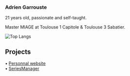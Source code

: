 ### Adrien Garrouste

21 years old, passionate and self-taught.  

Master MIAGE at Toulouse 1 Capitole & Toulouse 3 Sabatier.  

![Top Langs](https://github-readme-stats.vercel.app/api/top-langs/?username=1-irdA&langs_count=10&layout=compact&hide=html,css,ejs)

## Projects

• <a href="https://1irda.alwaysdata.net/">Personnal website</a>   
• <a href="https://seriesmanager.alwaysdata.net/">SeriesManager</a>  
